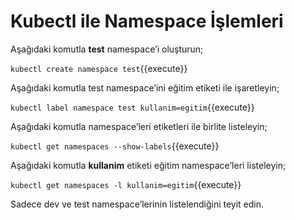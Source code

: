 # Kubectl ile Namespace İşlemleri

Aşağıdaki komutla **test** namespace’i oluşturun;

`kubectl create namespace test`{{execute}}

Aşağıdaki komutla test namespace’ini eğitim etiketi ile işaretleyin;

`kubectl label namespace test kullanim=egitim`{{execute}}

Aşağıdaki komutla namespace’leri etiketleri ile birlite listeleyin;

`kubectl get namespaces --show-labels`{{execute}}

Aşağıdaki komutla **kullanim** etiketi eğitim namespace’leri listeleyin;

`kubectl get namespaces -l kullanim=egitim`{{execute}}

Sadece dev ve test namespace’lerinin listelendiğini teyit edin.
